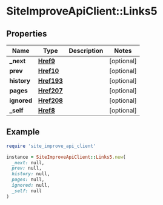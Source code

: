 # SiteImproveApiClient::Links5

## Properties

| Name | Type | Description | Notes |
| ---- | ---- | ----------- | ----- |
| **_next** | [**Href9**](Href9.md) |  | [optional] |
| **prev** | [**Href10**](Href10.md) |  | [optional] |
| **history** | [**Href193**](Href193.md) |  | [optional] |
| **pages** | [**Href207**](Href207.md) |  | [optional] |
| **ignored** | [**Href208**](Href208.md) |  | [optional] |
| **_self** | [**Href8**](Href8.md) |  | [optional] |

## Example

```ruby
require 'site_improve_api_client'

instance = SiteImproveApiClient::Links5.new(
  _next: null,
  prev: null,
  history: null,
  pages: null,
  ignored: null,
  _self: null
)
```

